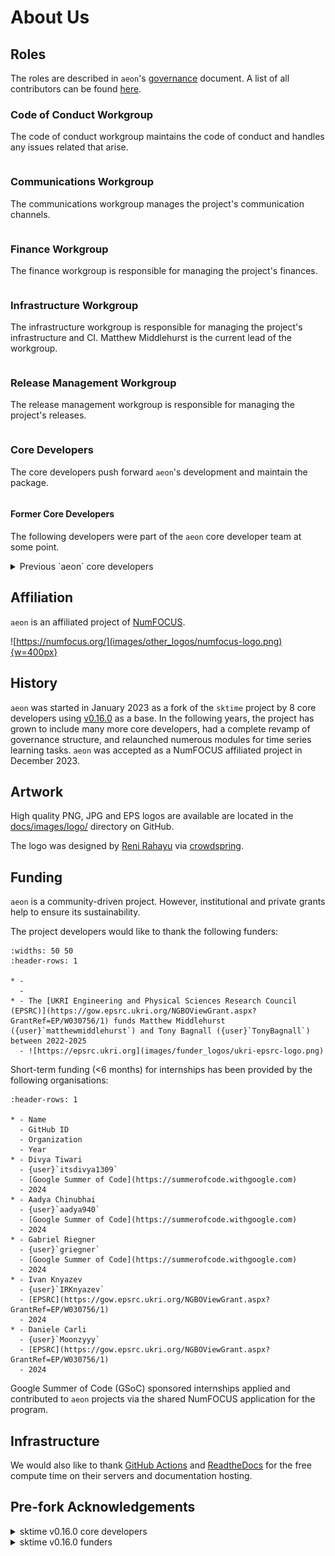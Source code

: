 # About Us

## Roles

The roles are described in `aeon`'s [governance](governance.md) document.
A list of all contributors can be found [here](contributors.md).

### Code of Conduct Workgroup

The code of conduct workgroup maintains the code of conduct and handles any
issues related that arise.

```{include} about/code_of_conduct_workgroup.md
```

### Communications Workgroup

The communications workgroup manages the project's communication channels.

```{include} about/communications_workgroup.md
```

### Finance Workgroup

The finance workgroup is responsible for managing the project's finances.

```{include} about/finance_workgroup.md
```

### Infrastructure Workgroup

The infrastructure workgroup is responsible for managing the project's infrastructure
and CI. Matthew Middlehurst is the current lead of the workgroup.

```{include} about/infrastructure_workgroup.md
```

### Release Management Workgroup

The release management workgroup is responsible for managing the project's releases.

```{include} about/release_management_workgroup.md
```

### Core Developers

The core developers push forward `aeon`'s development and maintain the package.

```{include} about/core_developers.md
```

#### Former Core Developers

The following developers were part of the `aeon` core developer team at some
point.

<details><summary>Previous `aeon` core developers</summary>
<p>

- {user}`GuzalBulatova` 2025
- {user}`lmmentel` 2025
- {user}`aiwalter` 2025

</p>
</details>

## Affiliation

`aeon` is an affiliated project of [NumFOCUS](https://numfocus.org/).

![https://numfocus.org/](images/other_logos/numfocus-logo.png){w=400px}

## History

`aeon` was started in January 2023 as a fork of the `sktime` project by 8 core
developers using [v0.16.0](https://github.com/aeon-toolkit/aeon/releases/tag/sktime-v0.16.0)
as a base. In the following years, the project has grown to include many more core
developers, had a complete revamp of governance structure, and relaunched numerous
modules for time series learning tasks. `aeon` was accepted as a NumFOCUS affiliated
project in December 2023.

## Artwork

High quality PNG, JPG and EPS logos are available are located in the
[docs/images/logo/](https://github.com/aeon-toolkit/aeon/tree/main/docs/images/logo/)
directory on GitHub.

The logo was designed by [Reni Rahayu](https://www.instagram.com/kojodesignandco/) via
[crowdspring](https://www.crowdspring.com/).

## Funding

`aeon` is a community-driven project. However, institutional and private grants help to
ensure its sustainability.

The project developers would like to thank the following funders:

```{list-table}
:widths: 50 50
:header-rows: 1

* -
  -
* - The [UKRI Engineering and Physical Sciences Research Council (EPSRC)](https://gow.epsrc.ukri.org/NGBOViewGrant.aspx?GrantRef=EP/W030756/1) funds Matthew Middlehurst ({user}`matthewmiddlehurst`) and Tony Bagnall ({user}`TonyBagnall`) between 2022-2025
  - ![https://epsrc.ukri.org](images/funder_logos/ukri-epsrc-logo.png)
```

Short-term funding (<6 months) for internships has been provided by the following
organisations:

```{list-table}
:header-rows: 1

* - Name
  - GitHub ID
  - Organization
  - Year
* - Divya Tiwari
  - {user}`itsdivya1309`
  - [Google Summer of Code](https://summerofcode.withgoogle.com)
  - 2024
* - Aadya Chinubhai
  - {user}`aadya940`
  - [Google Summer of Code](https://summerofcode.withgoogle.com)
  - 2024
* - Gabriel Riegner
  - {user}`griegner`
  - [Google Summer of Code](https://summerofcode.withgoogle.com)
  - 2024
* - Ivan Knyazev
  - {user}`IRKnyazev`
  - [EPSRC](https://gow.epsrc.ukri.org/NGBOViewGrant.aspx?GrantRef=EP/W030756/1)
  - 2024
* - Daniele Carli
  - {user}`Moonzyyy`
  - [EPSRC](https://gow.epsrc.ukri.org/NGBOViewGrant.aspx?GrantRef=EP/W030756/1)
  - 2024
```

Google Summer of Code (GSoC) sponsored internships applied and contributed to `aeon`
projects via the shared NumFOCUS application for the program.

## Infrastructure

We would also like to thank [GitHub Actions](https://github.com/features/actions)
and [ReadtheDocs](https://readthedocs.org) for the free compute time on their servers
and documentation hosting.


## Pre-fork Acknowledgements

<details><summary>sktime v0.16.0 core developers</summary>
<p>

The following listed contributors were part of the `sktime` core developer team at some
point prior to the 2023 split of the project.

- {user}`abostrom`
- {user}`ayushmaanseth`
- {user}`goastler`
- {user}`hyang1996`
- {user}`james-large`
- {user}`jasonlines`
- {user}`matteogales`
- {user}`prockenschaub`
- {user}`sajaysurya`
- {user}`fkiraly`
- {user}`mloning`
- {user}`miraep8`
- {user}`rnkuhns`
- {user}`achieveordie`
- {user}`khrapovs`
- {user}`SveaMeyer13`
- {user}`lovkush-a`
- {user}`freddyaboulton`
- {user}`danbartl`
- {user}`big-o`

</p>
</details>

<details><summary>sktime v0.16.0 funders</summary>
<p>

As a fork of the `sktime` project, `aeon` has benefited from funding given to `sktime`
prior to the projects split. We would like to thank the funders from before the split.

```{list-table}
:widths: 50 50
:header-rows: 1

* -
  -
* - [The Alan Turing Institute](https://turing.ac.uk) funded three months of the initial development under the [UKRI Strategic Priorities Fund](https://gow.epsrc.ukri.org/NGBOViewGrant.aspx?GrantRef=EP/T001569/1).
  - ![https://turing.ac.uk/](images/funder_logos/ati-logo.png)
* - Markus Löning’s ({user}`mloning`) contributions between 2019 and 2021 were supported by the [UKRI Economic and Social Research Council (ESRC)](https://esrc.ukri.org), the [Consumer Data Research Centre (CDRC)](https://www.cdrc.ac.uk), the Enrichment Scheme at the [The Alan Turing Institute](https://turing.ac.uk), and the JROST Rapid Response Fund, a community effort of [Invest in Open Infrastructure](https://investinopen.org).
  - ![https://esrc.ukri.org](images/funder_logos/ukri-esrc-logo.png) ![https://www.cdrc.ac.uk](images/funder_logos/cdrc-logo.png) ![https://turing.ac.uk/](images/funder_logos/ati-logo.png)
* - Mercedes-Benz AG/Daimler AG donated 2500 EUR to support the maintenance and development of `sktime` in 2021, as part of their [FOSS program](https://opensource.mercedes-benz.com).
  - ![https://opensource.mercedes-benz.com](images/funder_logos/mercedes-benz-logo.png)
```

__Sprints__

The 2019 joint `sktime`/`MLJ` development sprint was hosted by
[UCL](https://www.ucl.ac.uk) and [The Alan Turing Institute](https://turing.ac.uk).
Some participants could attend thanks to the initial funding of the
[The Alan Turing Institute](https://turing.ac.uk).

__Internships__

[Google Summer of Code (GSoC)](https://summerofcode.withgoogle.com),
[Major League Hacking](https://mlh.io) and [Outreachy](https://www.outreachy.org)
have all sponsored `sktime` internships.

The [Wellcome Trust](https://wellcome.org) sponsored one `sktime` internship as part of
Outreachy.

```{list-table}
:header-rows: 1

* - Name
  - GitHub ID
  - Organization
  - Year
* - Katie Buchhorn
  - {user}`KatieBuc`
  - Google Summer of Code
  - 2022
* - Mirae Parker
  - {user}`miraep8`
  - Google Summer of Code
  - 2022
* - Shivansh Subramanian
  - {user}`AurumnPegasus`
  - Google Summer of Code
  - 2022
* - Guzal Bulatova
  - {user}`GuzalBulatova`
  - Outreachy
  - 2021
* - Svea Marie Meyer
  - {user}`SveaMeyer13`
  - Google Summer of Code via [INCF](https://www.incf.org)
  - 2021
```

</p>
</details>
